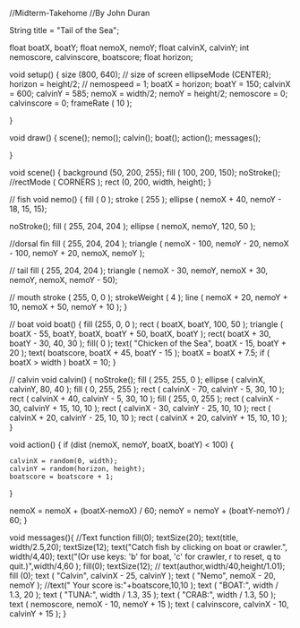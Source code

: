 //Midterm-Takehome
//By John Duran

String title = "Tail of the Sea";

float boatX, boatY;
float nemoX, nemoY;
float calvinX, calvinY;
int nemoscore, calvinscore, boatscore;
float horizon;


void setup() {
  size (800, 640); // size of screen
  ellipseMode (CENTER);
  horizon = height/2;
 // nemospeed = 1;
  boatX = horizon;
  boatY = 150;
  calvinX = 600;
  calvinY = 585;
  nemoX = width/2;
  nemoY = height/2;
  nemoscore = 0;
  calvinscore = 0;
  frameRate ( 10 );
  

}

void draw() {
  scene();
  nemo();
  calvin();
  boat();
  action();
  messages();
  
}


void scene() {
  background (50, 200, 255);
  fill ( 100, 200, 150);
  noStroke();
  //rectMode ( CORNERS );
  rect (0, 200, width, height);
}

   // fish
void nemo() {
  fill ( 0 );
  stroke ( 255 );
  ellipse ( nemoX + 40, nemoY - 18, 15, 15);
  
  noStroke();
  fill ( 255, 204, 204 );
  ellipse ( nemoX, nemoY, 120, 50 );

  //dorsal fin
  fill ( 255, 204, 204 );
  triangle ( nemoX - 100, nemoY - 20, nemoX - 100, nemoY + 20, nemoX, nemoY );

  // tail
  fill ( 255, 204, 204 );
  triangle ( nemoX  - 30, nemoY, nemoX + 30, nemoY, nemoX, nemoY - 50);

  // mouth
  stroke ( 255, 0, 0 );
  strokeWeight ( 4 );
  line ( nemoX + 20, nemoY  + 10, nemoX + 50, nemoY + 10 );
}

// boat
 void boat() {
  fill (255, 0, 0 ); 
  rect ( boatX, boatY, 100, 50 );
  triangle ( boatX - 55, boatY, boatX, boatY + 50, boatX, boatY ); 
  rect( boatX + 30, boatY - 30, 40, 30 );
  fill( 0 );
  text( "Chicken of the Sea", boatX - 15, boatY + 20 );
  text( boatscore, boatX + 45, boatY - 15 );
  boatX = boatX + 7.5;
  if ( boatX > width )
     boatX = 10;
}

// calvin
void calvin() {
  noStroke();
  fill ( 255, 255, 0 );
  ellipse ( calvinX, calvinY, 80, 40 );
  fill ( 0, 255, 255 );
  rect ( calvinX - 70, calvinY - 5, 30, 10 );
  rect ( calvinX + 40, calvinY - 5, 30, 10 );
  fill ( 255, 0, 255 );
  rect ( calvinX - 30, calvinY + 15, 10, 10 );
  rect ( calvinX - 30, calvinY - 25, 10, 10 );
  rect ( calvinX + 20, calvinY - 25, 10, 10 );
  rect ( calvinX + 20, calvinY + 15, 10, 10 );
}

void action() {
  if (dist (nemoX, nemoY, boatX, boatY) < 100) { 

    calvinX = random(0, width);
    calvinY = random(horizon, height);
    boatscore = boatscore + 1;
  }

  nemoX =  nemoX  +  (boatX-nemoX) / 60;
  nemoY =  nemoY  +  (boatY-nemoY) / 60;
}

void messages(){ //Text function 
  fill(0);
  textSize(20);
  text(title, width/2.5,20);
  textSize(12);
  text("Catch fish by clicking on boat or crawler.", width/4,40);
  text("(Or use keys: 'b' for boat, 'c' for crawler, r to reset, q to quit.)",width/4,60 );
  fill(0);
  textSize(12);
 // text(author,width/40,height/1.01);
  fill (0);
  text ( "Calvin", calvinX - 25, calvinY );
  text ( "Nemo", nemoX - 20, nemoY );
  //text(" Your score is:"+boatscore,10,10 );
  text ( "BOAT:", width / 1.3, 20 );
  text ( "TUNA:", width / 1.3, 35 );
  text ( "CRAB:", width / 1.3, 50 );
  text ( nemoscore, nemoX - 10, nemoY + 15 );
  text ( calvinscore, calvinX - 10, calvinY + 15 );
}
